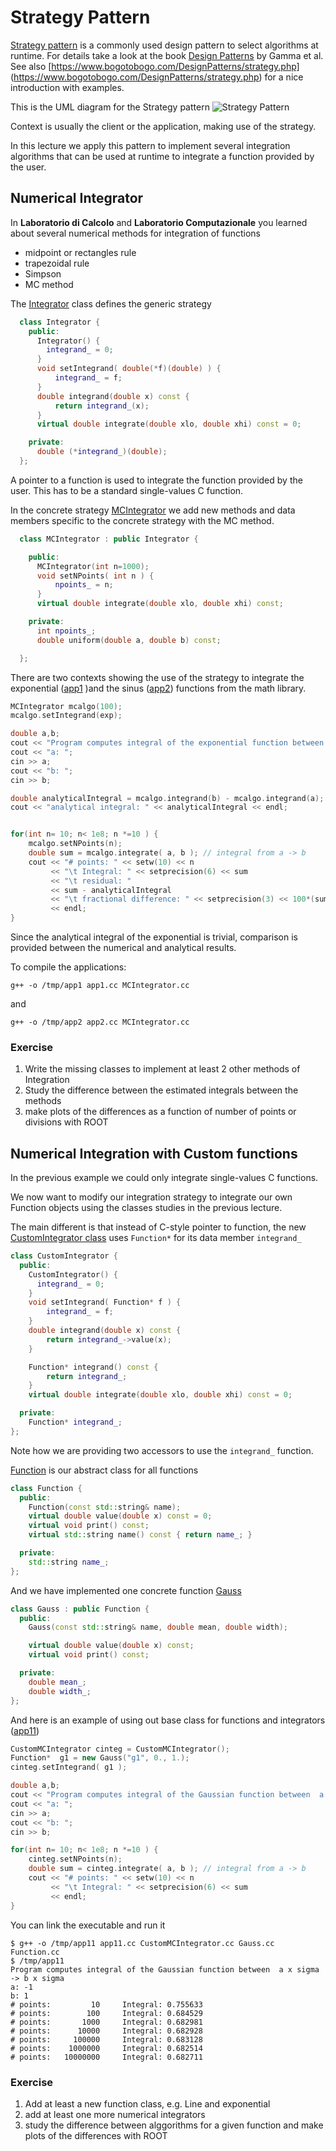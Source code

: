 # Strategy Pattern

[Strategy pattern](https://en.wikipedia.org/wiki/Strategy_pattern) is a
commonly used design pattern to select algorithms at runtime.
For details take a look at the book [Design Patterns](https://en.wikipedia.org/wiki/Design_Patterns)
by Gamma et al. See also [https://www.bogotobogo.com/DesignPatterns/strategy.php]
(https://www.bogotobogo.com/DesignPatterns/strategy.php) for a nice introduction
with examples.

This is the UML diagram for the Strategy pattern
![Strategy Pattern](strategy_pattern.gif "Strategy Pattern")

Context is usually the client or the application, making use of the strategy.

In this lecture we apply this pattern to implement several integration algorithms
that can be used at runtime to integrate a function provided by the user.  

## Numerical Integrator
In **Laboratorio di Calcolo** and **Laboratorio Computazionale** you learned about
several numerical methods for integration of functions
  - midpoint or rectangles  rule
  - trapezoidal rule
  - Simpson
  - MC method


The [Integrator](examples/Integrator.h) class defines the generic strategy
```c++
  class Integrator {
    public:
      Integrator() {
        integrand_ = 0;
      }
      void setIntegrand( double(*f)(double) ) {
          integrand_ = f;
      }
      double integrand(double x) const {
          return integrand_(x);
      }
      virtual double integrate(double xlo, double xhi) const = 0;

    private:
      double (*integrand_)(double);
  };
```
A pointer to a function is used to integrate the function provided by the user.
This has to be a standard single-values C function.

In the concrete strategy [MCIntegrator](examples/MCIntegrator.h) we add new methods and data members specific to the concrete strategy with the MC method.
```c++
  class MCIntegrator : public Integrator {

    public:
      MCIntegrator(int n=1000);
      void setNPoints( int n ) {
          npoints_ = n;
      }
      virtual double integrate(double xlo, double xhi) const;

    private:
      int npoints_;
      double uniform(double a, double b) const;

  };
  ```
There are two contexts showing the use of the strategy to integrate the exponential ([app1](examples/app1.cc) )and the sinus ([app2](examples/app2.cc)) functions from the math library.
```c++
MCIntegrator mcalgo(100);
mcalgo.setIntegrand(exp);

double a,b;
cout << "Program computes integral of the exponential function between  a->b" << endl;
cout << "a: ";
cin >> a;
cout << "b: ";
cin >> b;

double analyticalIntegral = mcalgo.integrand(b) - mcalgo.integrand(a);
cout << "analytical integral: " << analyticalIntegral << endl;


for(int n= 10; n< 1e8; n *=10 ) {
    mcalgo.setNPoints(n);
    double sum = mcalgo.integrate( a, b ); // integral from a -> b
    cout << "# points: " << setw(10) << n
         << "\t Integral: " << setprecision(6) << sum
         << "\t residual: "
         << sum - analyticalIntegral
         << "\t fractional difference: " << setprecision(3) << 100*(sum - analyticalIntegral)/analyticalIntegral << " %"
         << endl;
}
```
Since the analytical integral of the exponential is trivial, comparison is provided between the numerical and analytical results.

To compile the applications:
```
g++ -o /tmp/app1 app1.cc MCIntegrator.cc
```
and
```
g++ -o /tmp/app2 app2.cc MCIntegrator.cc
```
### Exercise
 1. Write the missing classes to implement at least 2 other methods of Integration
 2. Study the difference between the estimated integrals between the methods
 3. make plots of the differences as a function of number of points or divisions with ROOT

## Numerical Integration with Custom functions
In the previous example we could only integrate single-values C functions.

We now want to modify our integration strategy to integrate our own Function objects using the classes studies in the previous lecture.

The main different is that instead of C-style pointer to function, the new [CustomIntegrator class](examples/CustomIntegrator.h) uses `Function*` for its data member `integrand_`
```c++
class CustomIntegrator {
  public:
    CustomIntegrator() {
      integrand_ = 0;
    }
    void setIntegrand( Function* f ) {
        integrand_ = f;
    }
    double integrand(double x) const {
        return integrand_->value(x);
    }

    Function* integrand() const {
        return integrand_;
    }
    virtual double integrate(double xlo, double xhi) const = 0;

  private:
    Function* integrand_;
};
```
Note how we are providing two accessors to use the `integrand_` function.

[Function](examples/Function.h) is our  abstract class for all functions
```c++
class Function {
  public:
    Function(const std::string& name);
    virtual double value(double x) const = 0;
    virtual void print() const;
    virtual std::string name() const { return name_; }

  private:
    std::string name_;
};
```
And we have implemented one concrete function [Gauss](examples/Gauss.h)
```c++
class Gauss : public Function {
  public:
    Gauss(const std::string& name, double mean, double width);

    virtual double value(double x) const;
    virtual void print() const;

  private:
    double mean_;
    double width_;
};
```
And here is an example of using out base class for functions and integrators ([app11](examples/app11.cc))
```c++
CustomMCIntegrator cinteg = CustomMCIntegrator();
Function*  g1 = new Gauss("g1", 0., 1.);
cinteg.setIntegrand( g1 );

double a,b;
cout << "Program computes integral of the Gaussian function between  a x sigma -> b x sigma" << endl;
cout << "a: ";
cin >> a;
cout << "b: ";
cin >> b;

for(int n= 10; n< 1e8; n *=10 ) {
    cinteg.setNPoints(n);
    double sum = cinteg.integrate( a, b ); // integral from a -> b
    cout << "# points: " << setw(10) << n
         << "\t Integral: " << setprecision(6) << sum
         << endl;
}
```
You can link the executable and run it
```
$ g++ -o /tmp/app11 app11.cc CustomMCIntegrator.cc Gauss.cc Function.cc
$ /tmp/app11
Program computes integral of the Gaussian function between  a x sigma -> b x sigma
a: -1
b: 1
# points:         10	 Integral: 0.755633
# points:        100	 Integral: 0.684529
# points:       1000	 Integral: 0.682981
# points:      10000	 Integral: 0.682928
# points:     100000	 Integral: 0.683128
# points:    1000000	 Integral: 0.682514
# points:   10000000	 Integral: 0.682711
```
### Exercise
  1. Add at least a new function class, e.g. Line and exponential
  2. add at least one more numerical integrators
  3. study the difference between alggorithms for a given function and make plots of the differences with ROOT
